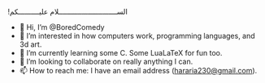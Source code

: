 !الســــــــــــــــــــــــــــلام عليــــــــــكم
- 👋 Hi, I’m @BoredComedy 
- 👀 I’m interested in how computers work, programming languages, and 3d art.
- 🌱 I’m currently learning some C. Some LuaLaTeX for fun too.
- 💞️ I’m looking to collaborate on really anything I can.
- 📫 How to reach me: I have an email address (hararia230@gmail.com).

<!---
BoredComedy/BoredComedy is a ✨ special ✨ repository because its `README.md` (this file) appears on your GitHub profile.
You can click the Preview link to take a look at your changes.
--->
